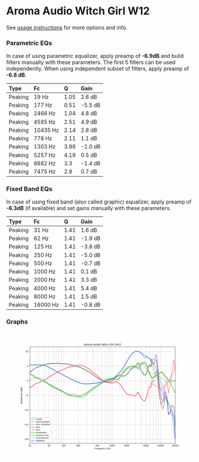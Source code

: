 # Aroma Audio Witch Girl W12
See [usage instructions](https://github.com/jaakkopasanen/AutoEq#usage) for more options and info.

### Parametric EQs
In case of using parametric equalizer, apply preamp of **-6.9dB** and build filters manually
with these parameters. The first 5 filters can be used independently.
When using independent subset of filters, apply preamp of **-6.8 dB**.

| Type    | Fc       |    Q | Gain    |
|:--------|:---------|:-----|:--------|
| Peaking | 19 Hz    | 1.05 | 2.6 dB  |
| Peaking | 177 Hz   | 0.51 | -5.5 dB |
| Peaking | 2466 Hz  | 1.04 | 4.8 dB  |
| Peaking | 4585 Hz  | 2.51 | 4.9 dB  |
| Peaking | 10435 Hz | 2.14 | 2.8 dB  |
| Peaking | 778 Hz   | 2.11 | 1.1 dB  |
| Peaking | 1303 Hz  | 3.98 | -1.0 dB |
| Peaking | 5257 Hz  | 4.19 | 0.5 dB  |
| Peaking | 6682 Hz  | 3.3  | -1.4 dB |
| Peaking | 7475 Hz  | 2.8  | 0.7 dB  |

### Fixed Band EQs
In case of using fixed band (also called graphic) equalizer, apply preamp of **-6.3dB**
(if available) and set gains manually with these parameters.

| Type    | Fc       |    Q | Gain    |
|:--------|:---------|:-----|:--------|
| Peaking | 31 Hz    | 1.41 | 1.6 dB  |
| Peaking | 62 Hz    | 1.41 | -1.9 dB |
| Peaking | 125 Hz   | 1.41 | -3.8 dB |
| Peaking | 250 Hz   | 1.41 | -5.0 dB |
| Peaking | 500 Hz   | 1.41 | -0.7 dB |
| Peaking | 1000 Hz  | 1.41 | 0.1 dB  |
| Peaking | 2000 Hz  | 1.41 | 3.3 dB  |
| Peaking | 4000 Hz  | 1.41 | 5.4 dB  |
| Peaking | 8000 Hz  | 1.41 | 1.5 dB  |
| Peaking | 16000 Hz | 1.41 | -0.8 dB |

### Graphs
![](./Aroma%20Audio%20Witch%20Girl%20W12.png)